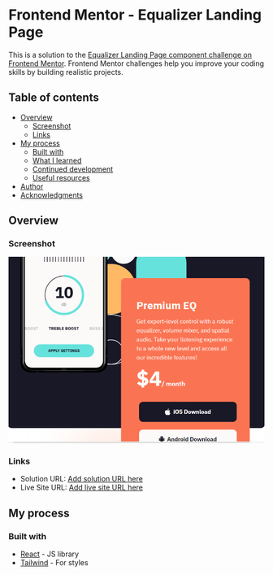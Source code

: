 # Frontend Mentor - Equalizer Landing Page

This is a solution to the [Equalizer Landing Page component challenge on Frontend Mentor](https://www.frontendmentor.io/challenges/article-preview-component-dYBN_pYFT). Frontend Mentor challenges help you improve your coding skills by building realistic projects.

## Table of contents

- [Overview](#overview)
  - [Screenshot](#screenshot)
  - [Links](#links)
- [My process](#my-process)
  - [Built with](#built-with)
  - [What I learned](#what-i-learned)
  - [Continued development](#continued-development)
  - [Useful resources](#useful-resources)
- [Author](#author)
- [Acknowledgments](#acknowledgments)

## Overview

### Screenshot

![](./screenshot.PNG)

### Links

- Solution URL: [Add solution URL here](https://github.com/mehdias63/Equalizer-landing-page)
- Live Site URL: [Add live site URL here](https://equalizer-landing-page-lac.vercel.app)

## My process

### Built with

- [React](https://reactjs.org/) - JS library
- [Tailwind](https://tailwindcss.com/) - For styles

